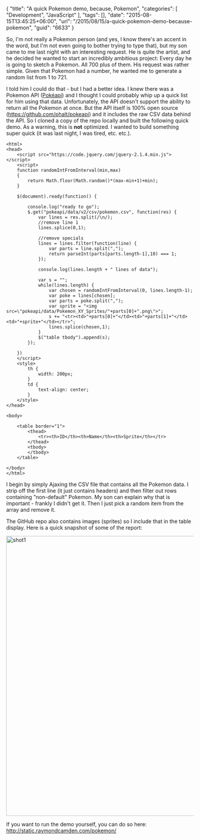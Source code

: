 {
	"title": "A quick Pokemon demo, because, Pokemon",
	"categories": [
		"Development",
		"JavaScript"
	],
	"tags": [],
	"date": "2015-08-15T13:45:25+06:00",
	"url": "/2015/08/15/a-quick-pokemon-demo-because-pokemon",
	"guid": "6633"
}

So, I'm not really a Pokemon person (and yes, I know there's an accent in the word, but I'm not even going to bother trying to type that), but my son came to me last night with an interesting request. He is quite the artist, and he decided he wanted to start an incredibly ambitious project: Every day he is going to sketch a Pokemon. All 700 plus of them. His request was rather simple. Given that Pokemon had a number, he wanted me to generate a random list from 1 to 721. 

<!--more-->

I told him I could do that - but I had a better idea. I knew there was a Pokemon API (<a href="http://pokeapi.co/">Pokéapi</a>) and I thought I could probably whip up a quick list for him using that data. Unfortunately, the API doesn't support the ability to return all the Pokemon at once. But the API itself is 100% open source (<a href="https://github.com/phalt/pokeapi">https://github.com/phalt/pokeapi</a>) and it includes the raw CSV data behind the API. So I cloned a copy of the repo locally and built the following quick demo. As a warning, this is <strong>not</strong> optimized. I wanted to build something super quick (it was last night, I was tired, etc. etc.). 

<pre><code class="language-markup">&lt;html&gt;
&lt;head&gt;
	&lt;script src=&quot;https://code.jquery.com/jquery-2.1.4.min.js&quot;&gt;&lt;/script&gt;
	&lt;script&gt;
	function randomIntFromInterval(min,max)
	{
	    return Math.floor(Math.random()*(max-min+1)+min);
	}

	$(document).ready(function() {

		console.log(&quot;ready to go&quot;);
		$.get(&quot;pokeapi/data/v2/csv/pokemon.csv&quot;, function(res) {
			var lines = res.split(/\n/);
			//remove line 1
			lines.splice(0,1);

			//remove specials
			lines = lines.filter(function(line) {
				var parts = line.split(&quot;,&quot;);
				return parseInt(parts[parts.length-1],10) === 1;	
			});
			
			console.log(lines.length + &quot; lines of data&quot;);

			var s = &quot;&quot;;
			while(lines.length) {
				var chosen = randomIntFromInterval(0, lines.length-1);
				var poke = lines[chosen];
				var parts = poke.split(&quot;,&quot;);
				var sprite = &quot;&lt;img src=\&quot;pokeapi/data/Pokemon_XY_Sprites/&quot;+parts[0]+&quot;.png\&quot;&gt;&quot;;
				s += &quot;&lt;tr&gt;&lt;td&gt;&quot;+parts[0]+&quot;&lt;/td&gt;&lt;td&gt;&quot;+parts[1]+&quot;&lt;/td&gt;&lt;td&gt;&quot;+sprite+&quot;&lt;/td&gt;&lt;/tr&gt;&quot;;
				lines.splice(chosen,1);
			}
			$(&quot;table tbody&quot;).append(s);
		});

	})
	&lt;/script&gt;
	&lt;style&gt;
		th {
			width: 200px;
		}
		td {
			text-align: center;	
		}
	&lt;/style&gt;
&lt;/head&gt;

&lt;body&gt;

	&lt;table border=&quot;1&quot;&gt;
		&lt;thead&gt;
			&lt;tr&gt;&lt;th&gt;ID&lt;/th&gt;&lt;th&gt;Name&lt;/th&gt;&lt;th&gt;Sprite&lt;/th&gt;&lt;/tr&gt;
		&lt;/thead&gt;
		&lt;tbody&gt;
		&lt;/tbody&gt;
	&lt;/table&gt;

&lt;/body&gt;
&lt;/html&gt;</code></pre>

I begin by simply Ajaxing the CSV file that contains all the Pokemon data. I strip off the first line (it just contains headers) and then filter out rows containing "non-default" Pokemon. My son can explain why that is important - frankly I didn't get it. Then I just pick a random item from the array and remove it. 

The GitHub repo also contains images (sprites) so I include that in the table display. Here is a quick snapshot of some of the report:

<img src="http://www.raymondcamden.com/wp-content/uploads/2015/08/shot14.png" alt="shot1" width="716" height="750" class="aligncenter size-full wp-image-6634 imgborder" />

If you want to run the demo yourself, you can do so here: <a href="http://static.raymondcamden.com/pokemon/">http://static.raymondcamden.com/pokemon/</a>